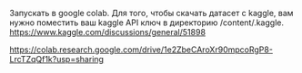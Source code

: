 Запускать в google colab. Для того, чтобы скачать датасет с kaggle, вам нужно поместить ваш kaggle API ключ в директорию /content/.kaggle.
https://www.kaggle.com/discussions/general/51898

https://colab.research.google.com/drive/1e2ZbeCAroXr90mpcoRgP8-LrcTZqQf1k?usp=sharing
